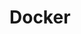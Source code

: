# Docker

<!-- TODOs
clusters: leader aliases
proper unix folder names for containers (/user/bin, /tmp/, etc)
terraform builder as own repo
  also for windows
  daemon.json for terraform unix as well
vagrant auto processing of machine helpers
  clean up intermediate images / containers / volumes
tf helper scripts default params only once
  argument list for all helpers
override sample for swarm host
  also in vagrant
helper script default hostname params
hostmanager remove only on destroy
virtualbox test
  private network dhcp and resolve
helper scripts hostname
compose vars (ip / name)

vagrant environment naming (exclude "samples", name-tenant-env)

unilicense

samples
+consul
+consul-template
+vault
+dotnet core web
+dotnet fx web
+swarm manager
-->
